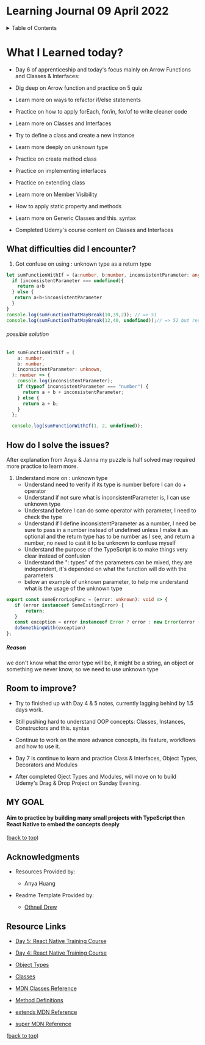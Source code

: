 <div id='top'><div>
<br>
<h1 aligh="center">Learning Journal 09 April 2022</h1>

<details>
  <summary>Table of Contents</summary>
  <ul>
    <li><a href="#What-I-Learned-today"> What I Learned today?</a></li>
    <li><a href="#What-difficulties-did-I-encounter">What difficulties did I encounter?</a></li>
    <li><a href="#How-do-I-solve-the-issues">How do I solve the login issues?</a></li>
    <li><a href="#Room-to-improve">Room to improve?</a></li>
    <li><a href="#Software-Installed">Software Installed</a></li>
    <li><a href="#Acknowledgments">Acknowledgments</a></li>
    <li><a href="#Resource-Links">Resource Links</a></li>
      </ul>

</details>

# What I Learned today?

- Day 6  of apprenticeship and today's focus mainly on Arrow Functions and Classes & Interfaces:

- Dig deep on Arrow function and practice on 5 quiz
- Learn more on ways to refactor if/else statements
- Practice on how to apply forEach, for/in, for/of to write cleaner code
- Learn more on Classes and Interfaces
- Try to define a class and create a new instance
- Learn more deeply on unknown type
- Practice on create method class
- Practice on implementing interfaces
- Practice on extending class
- Learn more on Member Visibility
- How to apply static property and methods
- Learn more on Generic Classes and this. syntax
- Completed Udemy's course content on Classes and Interfaces

## What difficulties did I encounter?

1. Got confuse on using : unknown type as a return type

```typeScript
let sumFunctionWithIf = (a:number, b:number, inconsistentParameter: any): unknown => {
  if (inconsistentParameter === undefined){
    return a+b
  } else {
   return a+b+inconsistentParameter
  }
}
console.log(sumFunctionThatMayBreak(10,39,2)); // => 51
console.log(sumFunctionThatMayBreak(12,40, undefined));// => 52 but result still NaN
```

###### possible solution

```typeScript
let sumFunctionWithIf = (
    a: number,
    b: number,
    inconsistentParameter: unknown,
  ): number => {
    console.log(inconsistentParameter);
    if (typeof inconsistentParameter === "number") {
      return a + b + inconsistentParameter;
    } else {
      return a + b;
    }
  };

  console.log(sumFunctionWithIf(1, 2, undefined));
```

## How do I solve the issues?

After explanation from Anya & Janna my puzzle is half solved may required more practice to learn more.

1. Understand more on : unknown type
   - Understand need to verify if its type is number before I can do + operator
   - Understand if not sure what is inconsistentParameter is, I can use unknown type
   - Understand before I can do some operator with parameter, I need to check the type
   - Understand if I define inconsistentParameter as a number, I need be sure to pass in a number instead of undefined unless I make it as optional and the return type has to be number as I see, and return a number, no need to cast it to be unknown to confuse myself
   - Understand the purpose of the TypeScript is to make things very clear instead of confusion
   - Understand the ": types" of the parameters can be mixed, they are independent, it's depended on what the function will do with the parameters
   - below an example of unknown parameter, to help me understand what is the usage of the unknown type
  
 ```typeScript
export const someErrorLogFunc = (error: unknown): void => {
    if (error instanceof SomeExitingError) {
        return;
    }
    const exception = error instanceof Error ? error : new Error(error + "");
    doSomethingWith(exception)
}; 
```

##### Reason

we don't know what the error type will be, it might be a string, an object or something we never know, so we need to use unknown type

## Room to improve?

- Try to finished up with Day 4 & 5 notes, currently lagging behind by 1.5 days work.

- Still pushing hard to understand OOP concepts: Classes, Instances, Constructors and this. syntax

- Continue to work on the more advance concepts, its feature, workflows and how to use it.

- Day 7 is continue to learn and practice Class & Interfaces, Object Types, Decorators and Modules

- After completed Oject Types and Modules, will move on to build Udemy's Drag & Drop Project on Sunday Evening.

## MY GOAL

#### Aim to practice by building many small projects with TypeScript then React Native to embed the concepts deeply

<p align="left">(<a href="#top">back to top</a>)</p>

## Acknowledgments

- Resources Provided by:
  - Anya Huang

- Readme Template Provided by:
  - [Othneil Drew](https://github.com/othneildrew/Best-README-Template)

## Resource Links

- [Day 5: React Native Training Course](https://docs.google.com/document/d/1vhVO7tGMZeWabNiajQ93D1ZwRciLo0sG6yuCjZ2KgPA/edit)
  
- [Day 4: React Native Training Course](https://docs.google.com/document/d/1U3ox3hbFrJiRdioJW485wjK60HGyjeNGp0W0BYpjKB8/edit#heading=h.6ylm5h2iamf9)

- [Object Types](https://www.typescriptlang.org/docs/handbook/2/objects.html)

- [Classes](https://www.typescriptlang.org/docs/handbook/2/classes.html)

- [MDN Classes Reference](https://developer.mozilla.org/en-US/docs/Web/JavaScript/Reference/Classes)

- [Method Definitions](https://developer.mozilla.org/en-US/docs/Web/JavaScript/Reference/Functions/Method_definitions)

- [extends MDN Reference](https://developer.mozilla.org/en-US/docs/Web/JavaScript/Reference/Classes/extends)

- [super MDN Reference](https://developer.mozilla.org/en-US/docs/Web/JavaScript/Reference/Operators/super)

<p align="left">(<a href="#top">back to top</a>)</p>
